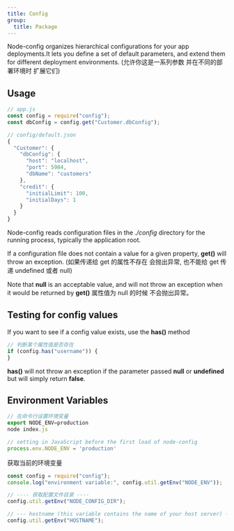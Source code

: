 ```yaml
---
title: Config
group:
  title: Package
---
```


Node-config organizes hierarchical configurations for your app deployments.It lets you define a set of default parameters, and extend them for different deployment environments.
(允许你这是一系列参数 并在不同的部署环境时 扩展它们)

## Usage

```js
// app.js
const config = require("config");
const dbConfig = config.get("Customer.dbConfig");

// config/default.json
{
  "Customer": {
    "dbConfig": {
      "host": "localhost",
      "port": 5984,
      "dbName": "customers"
    },
    "credit": {
      "initialLimit": 100,
      "initialDays": 1
    }
  }
}
```

Node-config reads configuration files in the _./config_ directory for the running process, typically the application root.

If a configuration file does not contain a value for a given property, **get()** will throw an exception.
(如果传递给 get 的属性不存在 会抛出异常, 也不能给 get 传递 undefined 或者 null)

Note that **null** is an acceptable value, and will not throw an exception when it would be returned by **get()**
属性值为 null 的时候 不会抛出异常。

## Testing for config values

If you want to see if a config value exists, use the **has()** method

```ts
// 判断某个属性值是否存在
if (config.has("username")) {
}
```

**has()** will not throw an exception if the parameter passed **null** or **undefined**
but will simply return **false**.

## Environment Variables

```js
// 在命令行设置环境变量
export NODE_ENV=production
node index.js

// setting in JavaScript before the first load of node-config
process.env.NODE_ENV = 'production'
```

获取当前的环境变量

```js
const config = require("config");
console.log("environment variable:", config.util.getEnv("NODE_ENV"));

// ---- 获取配置文件目录 ----
config.util.getEnv("NODE_CONFIG_DIR");

// --- hostname (this variable contains the name of your host server) ----
config.util.getEnv("HOSTNAME");
```
